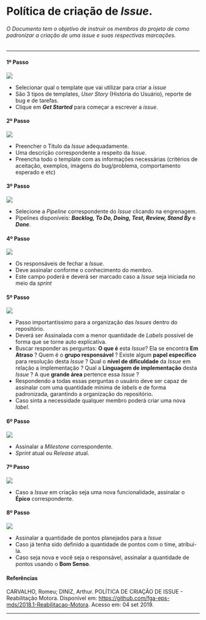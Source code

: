 # Política de criação de _Issue_.

###### O Documento tem o objetivo de instruir os membros do projeto de como padronizar a criação de uma _issue_ e suas respectivas marcações.

---

#### 1º Passo

![](https://i.ibb.co/P5pXfyx/passo1.png)

- Selecionar qual o template que vai utilizar para criar a _issue_
- São 3 tipos de templates, _User Story_ (História do Usuário), reporte de bug e de tarefas.
- Clique em ***Get Started*** para começar a escrever a _issue_.


#### 2º Passo

![](https://i.ibb.co/YkMccSb/passo2.png)

- Preencher o Título da _Issue_ adequadamente.
- Uma descrição correspondente a respeito da _Issue_.
- Preencha todo o template com as informações necessárias (critérios de aceitação, exemplos, imagens do bug/problema, comportamento esperado e etc)

#### 3º Passo

![](https://i.ibb.co/XFgZTR1/passo3.png)

- Selecione a _Pipeline_ correspondente do _Issue_ clicando na engrenagem.
- Pipelines disponíveis: ***Backlog, To Do, Doing, Test, Review, Stand By*** e ***Done***.

#### 4º Passo

![](https://i.ibb.co/qy5fTCk/passo4.png)

- Os responsáveis de fechar a _Issue_.
- Deve assinalar conforme o conhecimento do membro.
- Este campo poderá e deverá ser marcado caso a _Issue_ seja iniciada no meio da _sprint_

#### 5º Passo

![](https://i.ibb.co/kBkMfgB/passo5.png)

- Passo importantíssimo para a organização das _Issues_ dentro do repositório.
- Deverá ser Assinalada com a menor quantidade de _Labels_ possível de forma que se torne auto explicativa.
- Buscar responder as perguntas: **O que é** esta _Issue_? Ela se encontra **Em Atraso** ? Quem é o **grupo responsável** ? Existe algum **papel específico** para resolução desta _Issue_ ? Qual o **nível de dificuldade** da _Issue_ em relação a implementação ? Qual a **Linguagem de implementação** desta _Issue_ ? A que **grande área** pertence essa _Issue_ ?
- Respondendo a todas essas perguntas o usuário deve ser capaz de assinalar com uma quantidade mínima de _labels_ e de forma padronizada, garantindo a organização do repositório.
- Caso sinta a necessidade qualquer membro poderá criar uma nova _label_.

#### 6º Passo

![](https://i.ibb.co/QHDqfj3/Tutorial-Issue-05.png)

- Assinalar a _Milestone_ correspondente.
- _Sprint_ atual ou _Release_ atual.

#### 7º Passo

![](https://i.ibb.co/2ZqLJnp/passo7.png)

- Caso a _Issue_ em criação seja uma nova funcionalidade, assinalar o **Épico** correspondente.

#### 8º Passo

![](https://i.ibb.co/ggnrrMG/passo8.png)

- Assinalar a quantidade de pontos planejados para a _Issue_
- Caso já tenha sido definido a quantidade de pontos com o time, atribuí-la.
- Caso seja nova e você seja o responsável, assinalar a quantidade de pontos usando o **Bom Senso**.

#### Referências

CARVALHO, Romeu; DINIZ, Arthur. POLÍTICA DE CRIAÇÃO DE ISSUE - Reabilitação Motora. Disponível em: <https://github.com/fga-eps-mds/2018.1-Reabilitacao-Motora>. Acesso em: 04 set 2019.

---
